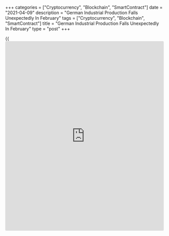 +++
categories = ["Cryptocurrency", "Blockchain", "SmartContract"]
date = "2021-04-09"
description = "German Industrial Production Falls Unexpectedly In February"
tags = ["Cryptocurrency", "Blockchain", "SmartContract"]
title = "German Industrial Production Falls Unexpectedly In February"
type = "post"
+++

{{<iframe id="large-banner" src="https://www.bounty.group/#slide=17.0" width="100%" height="600" scrolling="no" style="border: 0px solid rgb(216, 221, 230); border-radius: 3px;">}}

German industrial production decreased unexpectedly in February, figures
from Destatis revealed on Friday.

Industrial output dropped 1.6 percent month-on-month in February, while
economists had forecast an increase of 1.5 percent. Production had
decreased 2 percent in January.

Excluding energy and construction, industrial output was down by 1.8
percent from the previous month.

Within industry, the production of capital goods dropped 3.2 percent and
that of intermediate goods by 1.0 percent. On the other hand, consumer
goods output grew 0.2 percent.

Outside industry, energy production was down by 1.0 percent and
construction output decreased 1.3 percent.

For comments and feedback [contact](https://www.playgroundfx.com/contact/): editorial@rtt[news](https://www.letsplayfx.com/blog/forex-news-website/).com

[Economic News][1]

 **What parts of the world are seeing the best (and worst) economic
performances lately? Click[here][2] to check out our [Econ Scorecard][2]
and find out! See up-to-the-moment [ranking](https://www.playgroundfx.com/blog/crypto-exchange-ranking/)s for the best and worst
performers in [GDP][3], [unemployment rate][4], [inflation][5] and much
more.**

   1. www.rtt[news](https://www.letsplayfx.com/blog/forex-news-website/).com/Content/EconomicNews.aspx
   2. www.rtt[news](https://www.letsplayfx.com/blog/forex-news-website/).com/economic-scorecard/world-rank/industrial-production/highest-performance.aspx
   3. www.rtt[news](https://www.letsplayfx.com/blog/forex-news-website/).com/economic-scorecard/world-rank/GDP/highest-performance.aspx
   4. www.rtt[news](https://www.letsplayfx.com/blog/forex-news-website/).com/economic-scorecard/world-rank/unemployment-rate/lowest-performance.aspx
   5. www.rtt[news](https://www.letsplayfx.com/blog/forex-news-website/).com/economic-scorecard/world-rank/CPI/highest-performance.aspx
